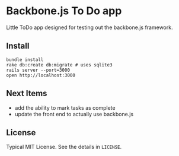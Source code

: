 # Backbone.js To Do app

Little ToDo app designed for testing out the backbone.js framework.

## Install

```
bundle install
rake db:create db:migrate # uses sqlite3
rails server --port=3000
open http://localhost:3000
```

## Next Items
- add the ability to mark tasks as complete
- update the front end to actually use backbone.js

## License
Typical MIT License. See the details in `LICENSE`.

